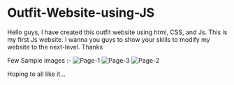 # Outfit-Website-using-JS
Hello guys, I have created this outfit website using html, CSS, and Js. This is my first Js website. I wanna you guys to show your skills to modify my website to the next-level. 
Thanks

Few Sample images :-
![Page-1](https://user-images.githubusercontent.com/108752646/228604801-71c9f22f-2005-45cc-9b27-63afa93cc8a3.png)
![Page-3](https://user-images.githubusercontent.com/108752646/228604859-e4cf2904-cdb9-4b05-ae0f-321108645225.png)
![Page-2](https://user-images.githubusercontent.com/108752646/228604872-b5b4c459-da7f-445c-ab9d-adce707b9eb2.png)

Hoping to all like it...
